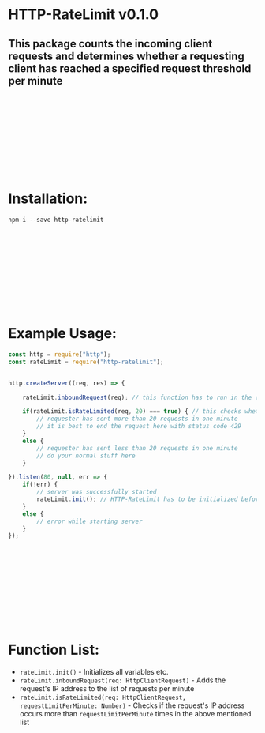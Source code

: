 # HTTP-RateLimit v0.1.0
## This package counts the incoming client requests and determines whether a requesting client has reached a specified request threshold per minute

<br><br><br><br><br><br><br><br><br>

# Installation:
```
npm i --save http-ratelimit
```

<br><br><br><br><br><br><br><br><br>

# Example Usage:
```js
const http = require("http");
const rateLimit = require("http-ratelimit");


http.createServer((req, res) => {

    rateLimit.inboundRequest(req); // this function has to run in the createServer callback, optimally at the very top of it

    if(rateLimit.isRateLimited(req, 20) === true) { // this checks whether the request is from an IP that has already sent x amount of requests in one minute. x is specified with the second attribute.
        // requester has sent more than 20 requests in one minute
        // it is best to end the request here with status code 429
    }
    else {
        // requester has sent less than 20 requests in one minute
        // do your normal stuff here
    }

}).listen(80, null, err => {
    if(!err) {
        // server was successfully started
        rateLimit.init(); // HTTP-RateLimit has to be initialized before running any other function. It's best to put it right in here
    }
    else {
        // error while starting server
    }
});
```

<br><br><br><br><br><br><br><br><br>

# Function List:
- `rateLimit.init()` - Initializes all variables etc.
- `rateLimit.inboundRequest(req: HttpClientRequest)` - Adds the request's IP address to the list of requests per minute
- `rateLimit.isRateLimited(req: HttpClientRequest, requestLimitPerMinute: Number)` - Checks if the request's IP address occurs more than `requestLimitPerMinute` times in the above mentioned list
